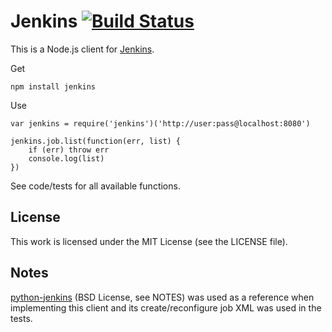 # Jenkins [![Build Status](https://secure.travis-ci.org/silas/node-jenkins.png?branch=master)](http://travis-ci.org/silas/node-jenkins)

This is a Node.js client for [Jenkins](http://jenkins-ci.org/).

Get

    npm install jenkins

Use

    var jenkins = require('jenkins')('http://user:pass@localhost:8080')

    jenkins.job.list(function(err, list) {
        if (err) throw err
        console.log(list)
    })

See code/tests for all available functions.

## License

This work is licensed under the MIT License (see the LICENSE file).

## Notes

[python-jenkins](https://launchpad.net/python-jenkins) (BSD License, see NOTES)
was used as a reference when implementing this client and its
create/reconfigure job XML was used in the tests.
